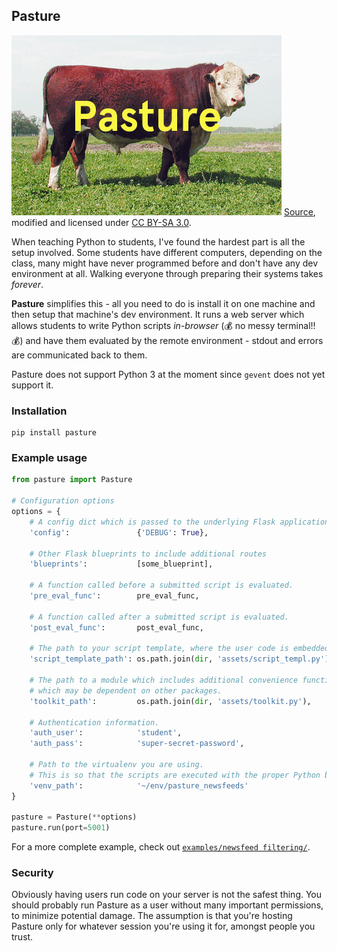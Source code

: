 ## Pasture

![Pasture](pasture.jpg)
[Source](https://commons.wikimedia.org/wiki/File:PolledHereford_bull.jpg), modified and licensed under [CC BY-SA 3.0](https://creativecommons.org/licenses/by-sa/3.0/deed.en).

When teaching Python to students, I've found the hardest part is all the setup involved. Some students have different computers, depending on the class, many might have never programmed before and don't have any dev environment at all. Walking everyone through preparing their systems takes _forever_.

__Pasture__ simplifies this - all you need to do is install it on one machine and then setup that machine's dev environment. It runs a web server which allows students to write Python scripts _in-browser_ (:moneybag: no messy terminal!! :moneybag:) and have them evaluated by the remote environment - stdout and errors are communicated back to them.

Pasture does not support Python 3 at the moment since `gevent` does not yet support it.

### Installation

    pip install pasture

### Example usage

```python
from pasture import Pasture

# Configuration options
options = {
    # A config dict which is passed to the underlying Flask application.
    'config':               {'DEBUG': True},

    # Other Flask blueprints to include additional routes
    'blueprints':           [some_blueprint],

    # A function called before a submitted script is evaluated.
    'pre_eval_func':        pre_eval_func,

    # A function called after a submitted script is evaluated.
    'post_eval_func':       post_eval_func,

    # The path to your script template, where the user code is embedded.
    'script_template_path': os.path.join(dir, 'assets/script_templ.py'),

    # The path to a module which includes additional convenience functions
    # which may be dependent on other packages.
    'toolkit_path':         os.path.join(dir, 'assets/toolkit.py'),

    # Authentication information.
    'auth_user':            'student',
    'auth_pass':            'super-secret-password',

    # Path to the virtualenv you are using.
    # This is so that the scripts are executed with the proper Python binary.
    'venv_path':            '~/env/pasture_newsfeeds'
}

pasture = Pasture(**options)
pasture.run(port=5001)
```

For a more complete example, check out [`examples/newsfeed filtering/`](examples/newsfeed_filtering/).

### Security

Obviously having users run code on your server is not the safest thing. You should probably run Pasture as a user without many important permissions, to minimize potential damage. The assumption is that you're hosting Pasture only for whatever session you're using it for, amongst people you trust.
